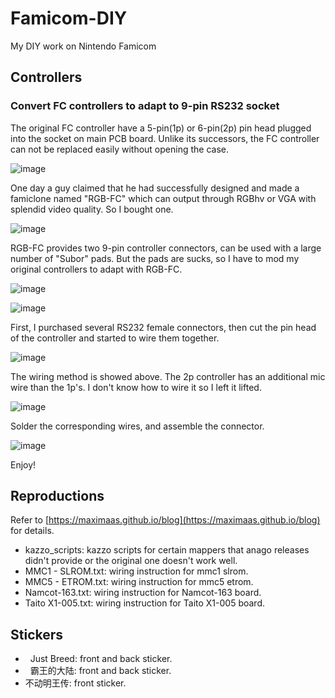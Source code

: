 # Famicom-DIY

My DIY work on Nintendo Famicom

## Controllers

### Convert FC controllers to adapt to 9-pin RS232 socket
The original FC controller have a 5-pin(1p) or 6-pin(2p) pin head plugged into the socket on main PCB board. Unlike its successors, the FC controller can not be replaced easily without opening the case.

![image](https://github.com/maximaas/Famicom-DIY/blob/master/pad/9pin_mod/01.jpg)

One day a guy claimed that he had successfully designed and made a famiclone named "RGB-FC" which can output through RGBhv or VGA with splendid video quality. So I bought one.

![image](https://github.com/maximaas/Famicom-DIY/blob/master/pad/9pin_mod/02.jpg)

RGB-FC provides two 9-pin controller connectors, can be used with a large number of "Subor" pads. But the pads are sucks, so I have to mod my original controllers to adapt with RGB-FC. 

![image](https://github.com/maximaas/Famicom-DIY/blob/master/pad/9pin_mod/03.jpg)

![image](https://github.com/maximaas/Famicom-DIY/blob/master/pad/9pin_mod/04.jpg)

First, I purchased several RS232 female connectors, then cut the pin head of the controller and started to wire them together.

![image](https://github.com/maximaas/Famicom-DIY/blob/master/pad/9pin_mod/05.jpg)

The wiring method is showed above. The 2p controller has an additional mic wire than the 1p's. I don't know how to wire it so I left it lifted.

![image](https://github.com/maximaas/Famicom-DIY/blob/master/pad/9pin_mod/06.jpg)

Solder the corresponding wires, and assemble the connector.

![image](https://github.com/maximaas/Famicom-DIY/blob/master/pad/9pin_mod/07.jpg)

Enjoy!

## Reproductions

Refer to [https://maximaas.github.io/blog](https://maximaas.github.io/blog) for details.

*   kazzo_scripts: kazzo scripts for certain mappers that anago releases didn't provide or the original one doesn't work well.
*   MMC1 - SLROM.txt: wiring instruction for mmc1 slrom.
*   MMC5 - ETROM.txt: wiring instruction for mmc5 etrom.
*   Namcot-163.txt: wiring instruction for Namcot-163 board.
*   Taito X1-005.txt: wiring instruction for Taito X1-005 board.

## Stickers

*   Just Breed: front and back sticker.
*   霸王的大陆: front and back sticker.
*   不动明王传: front sticker.


